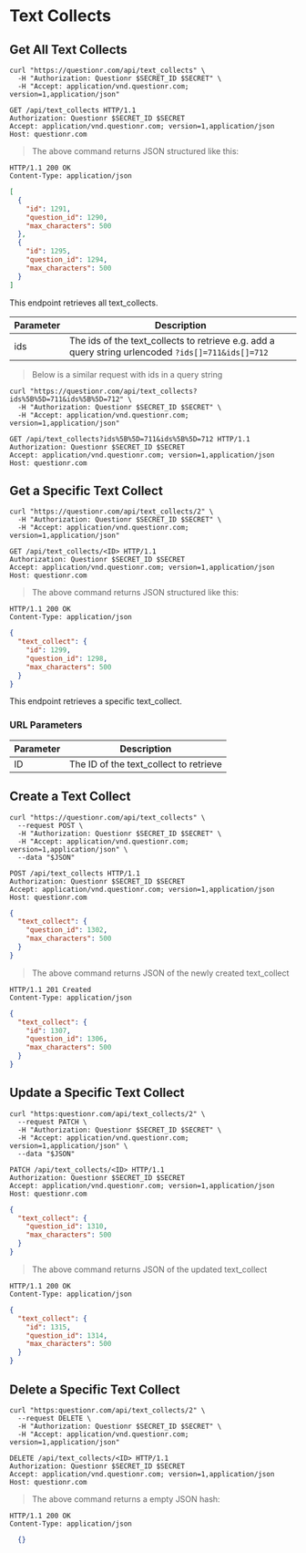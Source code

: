# Text Collects

## Get All Text Collects

```shell
curl "https://questionr.com/api/text_collects" \
  -H "Authorization: Questionr $SECRET_ID $SECRET" \
  -H "Accept: application/vnd.questionr.com; version=1,application/json"
```

```http
GET /api/text_collects HTTP/1.1
Authorization: Questionr $SECRET_ID $SECRET
Accept: application/vnd.questionr.com; version=1,application/json
Host: questionr.com
```

> The above command returns JSON structured like this:

```http
HTTP/1.1 200 OK
Content-Type: application/json
```
```json
[
  {
    "id": 1291,
    "question_id": 1290,
    "max_characters": 500
  },
  {
    "id": 1295,
    "question_id": 1294,
    "max_characters": 500
  }
]
```

This endpoint retrieves all text_collects.


Parameter | Description
--------- | -----------
ids | The ids of the text_collects to retrieve e.g. add a query string urlencoded `?ids[]=711&ids[]=712`

> Below is a similar request with ids in a query string

```shell
curl "https://questionr.com/api/text_collects?ids%5B%5D=711&ids%5B%5D=712" \
  -H "Authorization: Questionr $SECRET_ID $SECRET" \
  -H "Accept: application/vnd.questionr.com; version=1,application/json"
```
```http
GET /api/text_collects?ids%5B%5D=711&ids%5B%5D=712 HTTP/1.1
Authorization: Questionr $SECRET_ID $SECRET
Accept: application/vnd.questionr.com; version=1,application/json
Host: questionr.com
```

## Get a Specific Text Collect

```shell
curl "https://questionr.com/api/text_collects/2" \
  -H "Authorization: Questionr $SECRET_ID $SECRET" \
  -H "Accept: application/vnd.questionr.com; version=1,application/json"
```

```http
GET /api/text_collects/<ID> HTTP/1.1
Authorization: Questionr $SECRET_ID $SECRET
Accept: application/vnd.questionr.com; version=1,application/json
Host: questionr.com
```

> The above command returns JSON structured like this:

```http
HTTP/1.1 200 OK
Content-Type: application/json
```
```json
{
  "text_collect": {
    "id": 1299,
    "question_id": 1298,
    "max_characters": 500
  }
}
```

This endpoint retrieves a specific text_collect.

### URL Parameters

Parameter | Description
--------- | -----------
ID | The ID of the text_collect to retrieve



## Create a Text Collect



```shell
curl "https://questionr.com/api/text_collects" \
  --request POST \
  -H "Authorization: Questionr $SECRET_ID $SECRET" \
  -H "Accept: application/vnd.questionr.com; version=1,application/json" \
  --data "$JSON"
```

```http
POST /api/text_collects HTTP/1.1
Authorization: Questionr $SECRET_ID $SECRET
Accept: application/vnd.questionr.com; version=1,application/json
Host: questionr.com
```
```json
{
  "text_collect": {
    "question_id": 1302,
    "max_characters": 500
  }
}
```

> The above command returns JSON of the newly created text_collect

```http
HTTP/1.1 201 Created
Content-Type: application/json
```
```json
{
  "text_collect": {
    "id": 1307,
    "question_id": 1306,
    "max_characters": 500
  }
}
```

## Update a Specific Text Collect



```shell
curl "https:questionr.com/api/text_collects/2" \
  --request PATCH \
  -H "Authorization: Questionr $SECRET_ID $SECRET" \
  -H "Accept: application/vnd.questionr.com; version=1,application/json" \
  --data "$JSON"
```
```http
PATCH /api/text_collects/<ID> HTTP/1.1
Authorization: Questionr $SECRET_ID $SECRET
Accept: application/vnd.questionr.com; version=1,application/json
Host: questionr.com
```
```json
{
  "text_collect": {
    "question_id": 1310,
    "max_characters": 500
  }
}
```

> The above command returns JSON of the updated text_collect

```http
HTTP/1.1 200 OK
Content-Type: application/json
```
```json
{
  "text_collect": {
    "id": 1315,
    "question_id": 1314,
    "max_characters": 500
  }
}
```


## Delete a Specific Text Collect



```shell
curl "https:questionr.com/api/text_collects/2" \
  --request DELETE \
  -H "Authorization: Questionr $SECRET_ID $SECRET" \
  -H "Accept: application/vnd.questionr.com; version=1,application/json"
```

```http
DELETE /api/text_collects/<ID> HTTP/1.1
Authorization: Questionr $SECRET_ID $SECRET
Accept: application/vnd.questionr.com; version=1,application/json
Host: questionr.com
```

> The above command returns a empty JSON hash:

```http
HTTP/1.1 200 OK
Content-Type: application/json
```
```json
  {}
```

